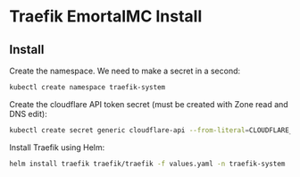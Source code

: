 # Traefik EmortalMC Install

## Install
Create the namespace. We need to make a secret in a second:
```bash
kubectl create namespace traefik-system
```

Create the cloudflare API token secret (must be created with Zone read and DNS edit):
```bash
kubectl create secret generic cloudflare-api --from-literal=CLOUDFLARE_EMAIL=<email> --from-literal=CLOUDFLARE_DNS_API_TOKEN=<api_key> -n traefik-system
```

Install Traefik using Helm:
```bash
helm install traefik traefik/traefik -f values.yaml -n traefik-system
```
